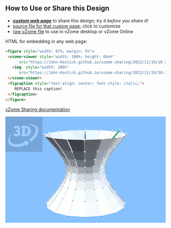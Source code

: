 
## How to Use or Share this Design

 - [***custom web page***][post] to share this design; *try it before you share it!*
 - [source file for that custom page][source]; click to customize
 - [raw vZome file][raw] to use in vZome desktop or vZome Online
 
 HTML for embedding in any web page:
 ```html
<figure style="width: 87%; margin: 5%">
  <vzome-viewer style="width: 100%; height: 60vh"
       src="https://John-Kostick.github.io/vzome-sharing/2022/11/19/10-25-46-16-gon-field-Hyperboloid-2/16-gon-field-Hyperboloid-2.vZome" >
    <img  style="width: 100%"
       src="https://John-Kostick.github.io/vzome-sharing/2022/11/19/10-25-46-16-gon-field-Hyperboloid-2/16-gon-field-Hyperboloid-2.png" >
  </vzome-viewer>
  <figcaption style="text-align: center; font-style: italic;">
     REPLACE this caption!
  </figcaption>
</figure>
 ```

[vZome Sharing documentation](https://vzome.github.io/vzome/sharing.html#how-it-works)

![Image](<16-gon-field-Hyperboloid-2.png>)


[post]: <https://John-Kostick.github.io/vzome-sharing/2022/11/19/16-gon-field-Hyperboloid-2-10-25-46.html>
[source]: <https://github.com/John-Kostick/vzome-sharing/edit/main/_posts/2022-11-19-16-gon-field-Hyperboloid-2-10-25-46.md>
[raw]: <https://raw.githubusercontent.com/John-Kostick/vzome-sharing/main/2022/11/19/10-25-46-16-gon-field-Hyperboloid-2/16-gon-field-Hyperboloid-2.vZome>